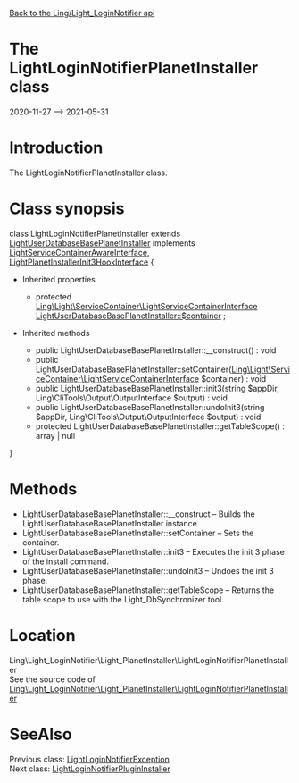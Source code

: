 [Back to the Ling/Light_LoginNotifier api](https://github.com/lingtalfi/Light_LoginNotifier/blob/master/doc/api/Ling/Light_LoginNotifier.md)



The LightLoginNotifierPlanetInstaller class
================
2020-11-27 --> 2021-05-31






Introduction
============

The LightLoginNotifierPlanetInstaller class.



Class synopsis
==============


class <span class="pl-k">LightLoginNotifierPlanetInstaller</span> extends [LightUserDatabaseBasePlanetInstaller](https://github.com/lingtalfi/Light_UserDatabase/blob/master/doc/api/Ling/Light_UserDatabase/Light_PlanetInstaller/LightUserDatabaseBasePlanetInstaller.md) implements [LightServiceContainerAwareInterface](https://github.com/lingtalfi/Light/blob/master/doc/api/Ling/Light/ServiceContainer/LightServiceContainerAwareInterface.md), [LightPlanetInstallerInit3HookInterface](https://github.com/lingtalfi/Light_PlanetInstaller/blob/master/doc/api/Ling/Light_PlanetInstaller/PlanetInstaller/LightPlanetInstallerInit3HookInterface.md) {

- Inherited properties
    - protected [Ling\Light\ServiceContainer\LightServiceContainerInterface](https://github.com/lingtalfi/Light/blob/master/doc/api/Ling/Light/ServiceContainer/LightServiceContainerInterface.md) [LightUserDatabaseBasePlanetInstaller::$container](#property-container) ;

- Inherited methods
    - public LightUserDatabaseBasePlanetInstaller::__construct() : void
    - public LightUserDatabaseBasePlanetInstaller::setContainer([Ling\Light\ServiceContainer\LightServiceContainerInterface](https://github.com/lingtalfi/Light/blob/master/doc/api/Ling/Light/ServiceContainer/LightServiceContainerInterface.md) $container) : void
    - public LightUserDatabaseBasePlanetInstaller::init3(string $appDir, Ling\CliTools\Output\OutputInterface $output) : void
    - public LightUserDatabaseBasePlanetInstaller::undoInit3(string $appDir, Ling\CliTools\Output\OutputInterface $output) : void
    - protected LightUserDatabaseBasePlanetInstaller::getTableScope() : array | null

}






Methods
==============

- LightUserDatabaseBasePlanetInstaller::__construct &ndash; Builds the LightUserDatabaseBasePlanetInstaller instance.
- LightUserDatabaseBasePlanetInstaller::setContainer &ndash; Sets the container.
- LightUserDatabaseBasePlanetInstaller::init3 &ndash; Executes the init 3 phase of the install command.
- LightUserDatabaseBasePlanetInstaller::undoInit3 &ndash; Undoes the init 3 phase.
- LightUserDatabaseBasePlanetInstaller::getTableScope &ndash; Returns the table scope to use with the Light_DbSynchronizer tool.





Location
=============
Ling\Light_LoginNotifier\Light_PlanetInstaller\LightLoginNotifierPlanetInstaller<br>
See the source code of [Ling\Light_LoginNotifier\Light_PlanetInstaller\LightLoginNotifierPlanetInstaller](https://github.com/lingtalfi/Light_LoginNotifier/blob/master/Light_PlanetInstaller/LightLoginNotifierPlanetInstaller.php)



SeeAlso
==============
Previous class: [LightLoginNotifierException](https://github.com/lingtalfi/Light_LoginNotifier/blob/master/doc/api/Ling/Light_LoginNotifier/Exception/LightLoginNotifierException.md)<br>Next class: [LightLoginNotifierPluginInstaller](https://github.com/lingtalfi/Light_LoginNotifier/blob/master/doc/api/Ling/Light_LoginNotifier/Light_PluginInstaller/LightLoginNotifierPluginInstaller.md)<br>
